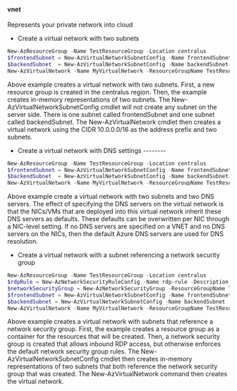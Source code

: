 #### vnet

Represents your private network into cloud

* Create a virtual network with two subnets 

```powershell
New-AzResourceGroup -Name TestResourceGroup -Location centralus
$frontendSubnet = New-AzVirtualNetworkSubnetConfig -Name frontendSubnet -AddressPrefix "10.0.1.0/24"
$backendSubnet  = New-AzVirtualNetworkSubnetConfig -Name backendSubnet  -AddressPrefix "10.0.2.0/24"
New-AzVirtualNetwork -Name MyVirtualNetwork -ResourceGroupName TestResourceGroup -Location centralus -AddressPrefix "10.0.0.0/16" -Subnet $frontendSubnet,$backendSubnet
```
Above example creates a virtual network with two subnets. 
First, a new resource group is created in the centralus region. 
Then, the example creates in-memory representations of two subnets. 
The New-AzVirtualNetworkSubnetConfig cmdlet will not create any subnet on the server side. 
There is one subnet called frontendSubnet and one subnet called backendSubnet. 
The New-AzVirtualNetwork cmdlet then creates a virtual network using the CIDR 10.0.0.0/16 as the address prefix and two subnets.

* Create a virtual network with DNS settings --------
```powershell
New-AzResourceGroup -Name TestResourceGroup -Location centralus
$frontendSubnet = New-AzVirtualNetworkSubnetConfig -Name frontendSubnet -AddressPrefix "10.0.1.0/24"
$backendSubnet  = New-AzVirtualNetworkSubnetConfig -Name backendSubnet  -AddressPrefix "10.0.2.0/24"
New-AzVirtualNetwork -Name MyVirtualNetwork -ResourceGroupName TestResourceGroup -Location centralus -AddressPrefix "10.0.0.0/16" -Subnet $frontendSubnet,$backendSubnet -DnsServer 10.0.1.5,10.0.1.6
```
Above example create a virtual network with two subnets and two DNS servers. 
The effect of specifying the DNS servers on the virtual network is that the NICs/VMs that are deployed into this virtual network inherit these DNS servers as defaults. 
These defaults can be overwritten per NIC through a NIC-level setting. If no DNS servers are specified on a VNET and no DNS servers on the NICs, then the default Azure DNS servers are used for DNS resolution.

* Create a virtual network with a subnet referencing a network security group
```powershell
New-AzResourceGroup -Name TestResourceGroup -Location centralus
$rdpRule = New-AzNetworkSecurityRuleConfig -Name rdp-rule -Description "Allow RDP" -Access Allow -Protocol Tcp -Direction Inbound -Priority 100 -SourceAddressPrefix Internet -SourcePortRange * -DestinationAddressPrefix * -DestinationPortRange 3389
$networkSecurityGroup = New-AzNetworkSecurityGroup -ResourceGroupName TestResourceGroup -Location centralus -Name "NSG-FrontEnd" -SecurityRules $rdpRule
$frontendSubnet = New-AzVirtualNetworkSubnetConfig -Name frontendSubnet -AddressPrefix "10.0.1.0/24" -NetworkSecurityGroup $networkSecurityGroup
$backendSubnet = New-AzVirtualNetworkSubnetConfig -Name backendSubnet  -AddressPrefix "10.0.2.0/24" -NetworkSecurityGroup $networkSecurityGroup
New-AzVirtualNetwork -Name MyVirtualNetwork -ResourceGroupName TestResourceGroup -Location centralus -AddressPrefix "10.0.0.0/16" -Subnet $frontendSubnet,$backendSubnet
```
Above example creates a virtual network with subnets that reference a network security group. 
First, the example creates a resource group as a container for the resources that will be created. Then, a network security group is created that allows inbound RDP access, but otherwise enforces the default network security group rules. The New-AzVirtualNetworkSubnetConfig cmdlet then creates in-memory representations of two subnets that both reference the network security group that was created. The New-AzVirtualNetwork command then creates the virtual network.
